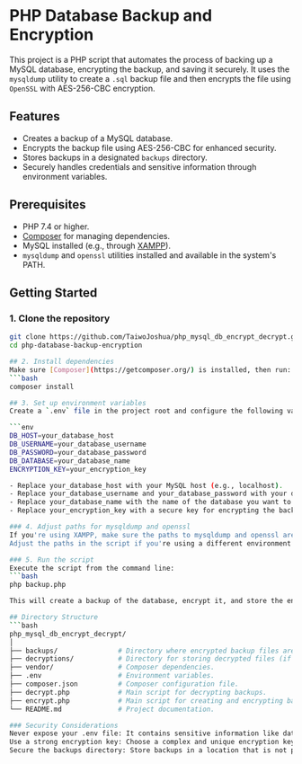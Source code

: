 # PHP Database Backup and Encryption

This project is a PHP script that automates the process of backing up a MySQL database, encrypting the backup, and saving it securely. It uses the `mysqldump` utility to create a `.sql` backup file and then encrypts the file using `OpenSSL` with AES-256-CBC encryption.

## Features
- Creates a backup of a MySQL database.
- Encrypts the backup file using AES-256-CBC for enhanced security.
- Stores backups in a designated `backups` directory.
- Securely handles credentials and sensitive information through environment variables.

## Prerequisites
- PHP 7.4 or higher.
- [Composer](https://getcomposer.org/) for managing dependencies.
- MySQL installed (e.g., through [XAMPP](https://www.apachefriends.org/index.html)).
- `mysqldump` and `openssl` utilities installed and available in the system's PATH.

## Getting Started

### 1. Clone the repository
```bash
git clone https://github.com/TaiwoJoshua/php_mysql_db_encrypt_decrypt.git
cd php-database-backup-encryption

## 2. Install dependencies
Make sure [Composer](https://getcomposer.org/) is installed, then run:
```bash
composer install

## 3. Set up environment variables
Create a `.env` file in the project root and configure the following variables:

```env
DB_HOST=your_database_host
DB_USERNAME=your_database_username
DB_PASSWORD=your_database_password
DB_DATABASE=your_database_name
ENCRYPTION_KEY=your_encryption_key

- Replace your_database_host with your MySQL host (e.g., localhost).
- Replace your_database_username and your_database_password with your database credentials.
- Replace your_database_name with the name of the database you want to back up.
- Replace your_encryption_key with a secure key for encrypting the backup file.

### 4. Adjust paths for mysqldump and openssl
If you're using XAMPP, make sure the paths to mysqldump and openssl are correct in the PHP script.
Adjust the paths in the script if you're using a different environment.

### 5. Run the script
Execute the script from the command line:
```bash
php backup.php

This will create a backup of the database, encrypt it, and store the encrypted backup file in the backups directory.

## Directory Structure
```bash
php_mysql_db_encrypt_decrypt/
│
├── backups/               # Directory where encrypted backup files are saved.
├── decryptions/           # Directory for storing decrypted files (if needed).
├── vendor/                # Composer dependencies.
├── .env                   # Environment variables.
├── composer.json          # Composer configuration file.
├── decrypt.php            # Main script for decrypting backups.
├── encrypt.php            # Main script for creating and encrypting backups.
└── README.md              # Project documentation.

### Security Considerations
Never expose your .env file: It contains sensitive information like database credentials and encryption keys.
Use a strong encryption key: Choose a complex and unique encryption key to secure your backup files.
Secure the backups directory: Store backups in a location that is not publicly accessible.